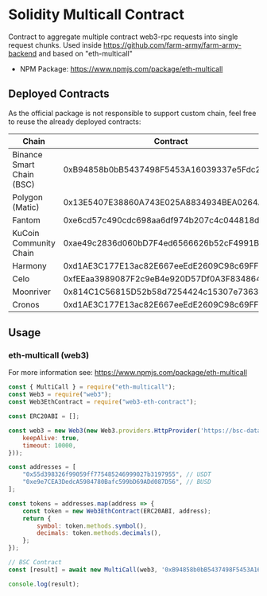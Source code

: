 # Solidity Multicall Contract

Contract to aggregate multiple contract web3-rpc requests into single request chunks. Used inside https://github.com/farm-army/farm-army-backend and based on "eth-multicall"

- NPM Package: https://www.npmjs.com/package/eth-multicall

## Deployed Contracts

As the official package is not responsible to support custom chain, feel free to reuse the already deployed contracts: 

| Chain                         | Contract                                   |
| ----------------------------- | ------------------------------------------ |
| Binance Smart Chain (BSC)     | 0xB94858b0bB5437498F5453A16039337e5Fdc269C |
| Polygon (Matic)               | 0x13E5407E38860A743E025A8834934BEA0264A8c1 |
| Fantom                        | 0xe6cd57c490cdc698aa6df974b207c4c044818d5a |
| KuCoin Community Chain        | 0xae49c2836d060bD7F4ed6566626b52cF4991B172 |
| Harmony                       | 0xd1AE3C177E13ac82E667eeEdE2609C98c69FF684 |
| Celo                          | 0xfEEaa3989087F2c9eB4e920D57Df0A3F83486414 |
| Moonriver                     | 0x814C1C56815D52b58d7254424c15307e7363E016 |
| Cronos                        | 0xd1AE3C177E13ac82E667eeEdE2609C98c69FF684 |

## Usage 

### eth-multicall (web3)

For more information see: https://www.npmjs.com/package/eth-multicall

```javascript
const { MultiCall } = require("eth-multicall");
const Web3 = require("web3");
const Web3EthContract = require("web3-eth-contract");

const ERC20ABI = [];

const web3 = new Web3(new Web3.providers.HttpProvider('https://bsc-dataseed.binance.org/', {
    keepAlive: true,
    timeout: 10000,
}));

const addresses = [
    "0x55d398326f99059ff775485246999027b3197955", // USDT
    "0xe9e7CEA3DedcA5984780Bafc599bD69ADd087D56", // BUSD
];

const tokens = addresses.map(address => {
    const token = new Web3EthContract(ERC20ABI, address);
    return {
        symbol: token.methods.symbol(),
        decimals: token.methods.decimals(),
    };
});

// BSC Contract
const [result] = await new MultiCall(web3, '0xB94858b0bB5437498F5453A16039337e5Fdc269C').all([tokens]);

console.log(result);
```
